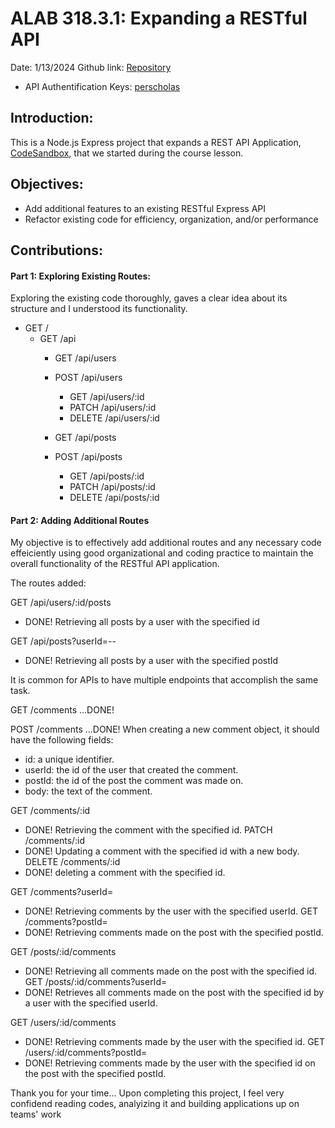 # ALAB 318.3.1: Expanding a RESTful API

Date: 1/13/2024
Github link: [Repository](https://github.com/HichamBenkada/ALAB3_RESTfulAPI.git)

- API Authentification Keys: [perscholas](https://perscholas.org/about-per-scholas/)

## Introduction:

This is a Node.js Express project that expands a REST API Application, [CodeSandbox](https://codesandbox.io/p/sandbox/express-building-a-restful-api-9-hg34yn), that we started during the course lesson.


## Objectives:

- Add additional features to an existing RESTful Express API
- Refactor existing code for efficiency, organization, and/or performance

## Contributions:
#### Part 1: Exploring Existing Routes:
Exploring the existing code thoroughly, gaves a clear idea about its structure and I understood its functionality.

- GET / 
    - GET /api
        - GET /api/users
        - POST /api/users
            - GET /api/users/:id
            - PATCH /api/users/:id
            - DELETE /api/users/:id

        - GET /api/posts
        - POST /api/posts
            - GET /api/posts/:id
            - PATCH /api/posts/:id
            - DELETE /api/posts/:id

#### Part 2: Adding Additional Routes

My objective is to effectively add additional routes and any necessary code effeiciently using good organizational and coding practice to maintain the overall functionality of the RESTful API application.

The routes added:

<!-- Retrieves all posts by a user with the specified id. -->
GET /api/users/:id/posts
- DONE! Retrieving all posts by a user with the specified id

 <!-- Retrieves all posts by a user with the specified postId -->
GET /api/posts?userId=--<VALUE>
- DONE! Retrieving all posts by a user with the specified postId

It is common for APIs to have multiple endpoints that accomplish the same task.

GET /comments ...DONE!

POST /comments ...DONE!
When creating a new comment object, it should have the following fields:
- id: a unique identifier.
- userId: the id of the user that created the comment.
- postId: the id of the post the comment was made on.
- body: the text of the comment.

GET /comments/:id 
- DONE! Retrieving the comment with the specified id.
PATCH /comments/:id 
- DONE! Updating a comment with the specified id with a new body.
DELETE /comments/:id 
- DONE! deleting a comment with the specified id.

<!-- Comments Route -->
GET /comments?userId=<VALUE> 
- DONE! Retrieving comments by the user with the specified userId.
GET /comments?postId=<VALUE> 
- DONE! Retrieving comments made on the post with the specified postId.

<!--Posts Route with ID parameter-->
GET /posts/:id/comments 
- DONE! Retrieving all comments made on the post with the specified id.
GET /posts/:id/comments?userId=<VALUE> 
- DONE! Retrieves all comments made on the post with the specified id by a user with the specified userId.

<!--Users Route with ID parameter-->
GET /users/:id/comments
- DONE! Retrieving comments made by the user with the specified id.
GET /users/:id/comments?postId=<VALUE> 
- DONE! Retrieving comments made by the user with the specified id on the post with the specified postId.

Thank you for your time...
Upon completing this project, I feel very confidend reading codes, analyizing it and building applications up on teams' work